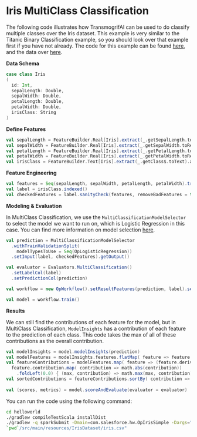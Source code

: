 # Iris MultiClass Classification

The following code illustrates how TransmogrifAI can be used to do classify multiple classes over the Iris dataset. This example is very similar to the Titanic Binary Classification example, so you should look over that example first if you have not already. 
The code for this example can be found [here](https://github.com/salesforce/TransmogrifAI/tree/master/helloworld/src/main/scala/com/salesforce/hw/OpIrisSimple.scala), and the data over [here](https://github.com/salesforce/op/tree/master/helloworld/src/main/resources/IrisDataset/iris.csv).

**Data Schema**

```scala
case class Iris
(
  id: Int,
  sepalLength: Double,
  sepalWidth: Double,
  petalLength: Double,
  petalWidth: Double,
  irisClass: String
)
```

**Define Features**

```scala
val sepalLength = FeatureBuilder.Real[Iris].extract(_.getSepalLength.toReal).asPredictor
val sepalWidth = FeatureBuilder.Real[Iris].extract(_.getSepalWidth.toReal).asPredictor
val petalLength = FeatureBuilder.Real[Iris].extract(_.getPetalLength.toReal).asPredictor
val petalWidth = FeatureBuilder.Real[Iris].extract(_.getPetalWidth.toReal).asPredictor
val irisClass = FeatureBuilder.Text[Iris].extract(_.getClass$.toText).asResponse
```

**Feature Engineering**

```scala
val features = Seq(sepalLength, sepalWidth, petalLength, petalWidth).transmogrify()
val label = irisClass.indexed()
val checkedFeatures = label.sanityCheck(features, removeBadFeatures = true)
```

**Modeling & Evaluation**

In MultiClass Classification, we use the ```MultiClassificationModelSelector``` to select the model we want to run on, which is Logistic Regression in this case. You can find more information on model selection [here](../developer-guide#modelselector).

```scala
val prediction = MultiClassificationModelSelector
  .withTrainValidationSplit(
    modelTypesToUse = Seq(OpLogisticRegression))
  .setInput(label, checkedFeatures).getOutput()

val evaluator = Evaluators.MultiClassification()
  .setLabelCol(label)
  .setPredictionCol(prediction)

val workflow = new OpWorkflow().setResultFeatures(prediction, label).setReader(dataReader)

val model = workflow.train()
```

**Results**

We can still find the contributions of each feature for the model, but in MultiClass Classification, ```ModelInsights``` has a contribution of each feature to the prediction of each class. This code takes the max of all of these contributions as the overall contribution.

```scala
val modelInsights = model.modelInsights(prediction)
val modelFeatures = modelInsights.features.flatMap( feature => feature.derivedFeatures)
val featureContributions = modelFeatures.map( feature => (feature.derivedFeatureName,
  feature.contribution.map( contribution => math.abs(contribution))
    .foldLeft(0.0) { (max, contribution) => math.max(max, contribution)}))
val sortedContributions = featureContributions.sortBy( contribution => -contribution._2)
    
val (scores, metrics) = model.scoreAndEvaluate(evaluator = evaluator)
```

You can run the code using the following command:
```bash
cd helloworld
./gradlew compileTestScala installDist
./gradlew -q sparkSubmit -Dmain=com.salesforce.hw.OpIrisSimple -Dargs="\
`pwd`/src/main/resources/IrisDataset/iris.csv"
```
